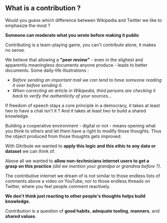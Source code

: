 ## What is a contribution ?

Would you guess which difference between Wikipedia and Twitter we like to emphasize the most ?

**Someone can moderate what you wrote before making it public**

Contributing is a team-playing game, you can't contribute alone, it makes no sense.

We believe that allowing a **"peer review"** - even in the slighest and apparently meaningless documents anyone produce - leads to better documents. Some daily-life illustrations :

- _Before sending an important mail we can tend to have someone reading it over before sending it._
- _When correcting an article in Wikipedia, third persons are checking it back to verify the authenticity of your sources..._

If freedom of speech stays a core principle in a democracy, it takes at least two to have a chat isn't it ? And it takes at least two to build a shared knowledge.

Building a cooperative environment - digital or not - means opening what you think to others and let them have a right to modify those thoughts. Thus the object produced from those thoughts gets improved.

With Gitribute we wanted to **apply this logic and this ethic to any data or dataset** we can think of.

Above all we wanted to **allow non-technicians internet users to get a grasp on this practice** _(did we mention your grandpa or grandma before ?)_.

The contributive internet we dream of is not similar to those endless lists of comments above a video on YouTube, nor to those endless threads on Twitter, where you feel people comment reactively. 

**We don't think just reacting to other people's thoughts helps build knowledge.**

Contribution is a question of **good habits**, **adequate tooling**, **manners**, and **shared values**.

